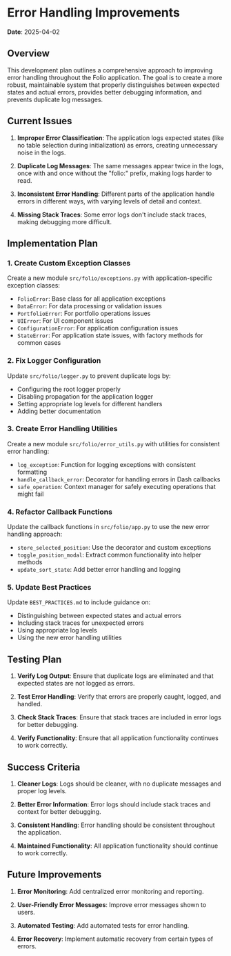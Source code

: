 # Error Handling Improvements

**Date**: 2025-04-02

## Overview

This development plan outlines a comprehensive approach to improving error handling throughout the Folio application. The goal is to create a more robust, maintainable system that properly distinguishes between expected states and actual errors, provides better debugging information, and prevents duplicate log messages.

## Current Issues

1. **Improper Error Classification**: The application logs expected states (like no table selection during initialization) as errors, creating unnecessary noise in the logs.

2. **Duplicate Log Messages**: The same messages appear twice in the logs, once with and once without the "folio:" prefix, making logs harder to read.

3. **Inconsistent Error Handling**: Different parts of the application handle errors in different ways, with varying levels of detail and context.

4. **Missing Stack Traces**: Some error logs don't include stack traces, making debugging more difficult.

## Implementation Plan

### 1. Create Custom Exception Classes

Create a new module `src/folio/exceptions.py` with application-specific exception classes:

- `FolioError`: Base class for all application exceptions
- `DataError`: For data processing or validation issues
- `PortfolioError`: For portfolio operations issues
- `UIError`: For UI component issues
- `ConfigurationError`: For application configuration issues
- `StateError`: For application state issues, with factory methods for common cases

### 2. Fix Logger Configuration

Update `src/folio/logger.py` to prevent duplicate logs by:

- Configuring the root logger properly
- Disabling propagation for the application logger
- Setting appropriate log levels for different handlers
- Adding better documentation

### 3. Create Error Handling Utilities

Create a new module `src/folio/error_utils.py` with utilities for consistent error handling:

- `log_exception`: Function for logging exceptions with consistent formatting
- `handle_callback_error`: Decorator for handling errors in Dash callbacks
- `safe_operation`: Context manager for safely executing operations that might fail

### 4. Refactor Callback Functions

Update the callback functions in `src/folio/app.py` to use the new error handling approach:

- `store_selected_position`: Use the decorator and custom exceptions
- `toggle_position_modal`: Extract common functionality into helper methods
- `update_sort_state`: Add better error handling and logging

### 5. Update Best Practices

Update `BEST_PRACTICES.md` to include guidance on:

- Distinguishing between expected states and actual errors
- Including stack traces for unexpected errors
- Using appropriate log levels
- Using the new error handling utilities

## Testing Plan

1. **Verify Log Output**: Ensure that duplicate logs are eliminated and that expected states are not logged as errors.

2. **Test Error Handling**: Verify that errors are properly caught, logged, and handled.

3. **Check Stack Traces**: Ensure that stack traces are included in error logs for better debugging.

4. **Verify Functionality**: Ensure that all application functionality continues to work correctly.

## Success Criteria

1. **Cleaner Logs**: Logs should be cleaner, with no duplicate messages and proper log levels.

2. **Better Error Information**: Error logs should include stack traces and context for better debugging.

3. **Consistent Handling**: Error handling should be consistent throughout the application.

4. **Maintained Functionality**: All application functionality should continue to work correctly.

## Future Improvements

1. **Error Monitoring**: Add centralized error monitoring and reporting.

2. **User-Friendly Error Messages**: Improve error messages shown to users.

3. **Automated Testing**: Add automated tests for error handling.

4. **Error Recovery**: Implement automatic recovery from certain types of errors.
